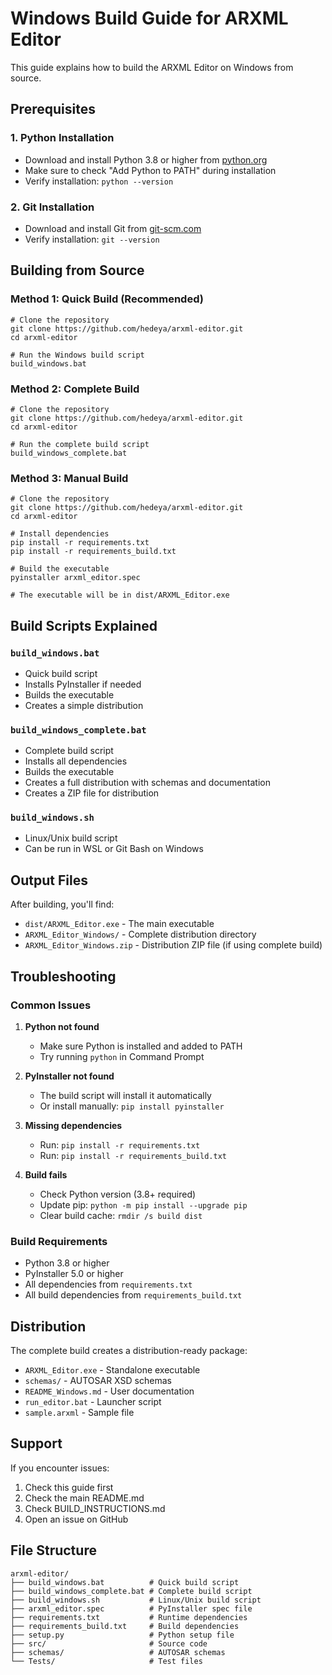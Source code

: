 # Windows Build Guide for ARXML Editor

This guide explains how to build the ARXML Editor on Windows from source.

## Prerequisites

### 1. Python Installation
- Download and install Python 3.8 or higher from [python.org](https://python.org)
- Make sure to check "Add Python to PATH" during installation
- Verify installation: `python --version`

### 2. Git Installation
- Download and install Git from [git-scm.com](https://git-scm.com)
- Verify installation: `git --version`

## Building from Source

### Method 1: Quick Build (Recommended)
```batch
# Clone the repository
git clone https://github.com/hedeya/arxml-editor.git
cd arxml-editor

# Run the Windows build script
build_windows.bat
```

### Method 2: Complete Build
```batch
# Clone the repository
git clone https://github.com/hedeya/arxml-editor.git
cd arxml-editor

# Run the complete build script
build_windows_complete.bat
```

### Method 3: Manual Build
```batch
# Clone the repository
git clone https://github.com/hedeya/arxml-editor.git
cd arxml-editor

# Install dependencies
pip install -r requirements.txt
pip install -r requirements_build.txt

# Build the executable
pyinstaller arxml_editor.spec

# The executable will be in dist/ARXML_Editor.exe
```

## Build Scripts Explained

### `build_windows.bat`
- Quick build script
- Installs PyInstaller if needed
- Builds the executable
- Creates a simple distribution

### `build_windows_complete.bat`
- Complete build script
- Installs all dependencies
- Builds the executable
- Creates a full distribution with schemas and documentation
- Creates a ZIP file for distribution

### `build_windows.sh`
- Linux/Unix build script
- Can be run in WSL or Git Bash on Windows

## Output Files

After building, you'll find:
- `dist/ARXML_Editor.exe` - The main executable
- `ARXML_Editor_Windows/` - Complete distribution directory
- `ARXML_Editor_Windows.zip` - Distribution ZIP file (if using complete build)

## Troubleshooting

### Common Issues

1. **Python not found**
   - Make sure Python is installed and added to PATH
   - Try running `python` in Command Prompt

2. **PyInstaller not found**
   - The build script will install it automatically
   - Or install manually: `pip install pyinstaller`

3. **Missing dependencies**
   - Run: `pip install -r requirements.txt`
   - Run: `pip install -r requirements_build.txt`

4. **Build fails**
   - Check Python version (3.8+ required)
   - Update pip: `python -m pip install --upgrade pip`
   - Clear build cache: `rmdir /s build dist`

### Build Requirements

- Python 3.8 or higher
- PyInstaller 5.0 or higher
- All dependencies from `requirements.txt`
- All build dependencies from `requirements_build.txt`

## Distribution

The complete build creates a distribution-ready package:
- `ARXML_Editor.exe` - Standalone executable
- `schemas/` - AUTOSAR XSD schemas
- `README_Windows.md` - User documentation
- `run_editor.bat` - Launcher script
- `sample.arxml` - Sample file

## Support

If you encounter issues:
1. Check this guide first
2. Check the main README.md
3. Check BUILD_INSTRUCTIONS.md
4. Open an issue on GitHub

## File Structure

```
arxml-editor/
├── build_windows.bat          # Quick build script
├── build_windows_complete.bat # Complete build script
├── build_windows.sh           # Linux/Unix build script
├── arxml_editor.spec          # PyInstaller spec file
├── requirements.txt           # Runtime dependencies
├── requirements_build.txt     # Build dependencies
├── setup.py                   # Python setup file
├── src/                       # Source code
├── schemas/                   # AUTOSAR schemas
└── Tests/                     # Test files
```